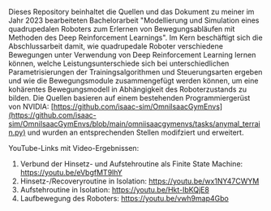 Dieses Repository beinhaltet die Quellen und das Dokument zu meiner im Jahr 2023 bearbeiteten Bachelorarbeit "Modellierung und Simulation eines quadrupedalen Roboters zum Erlernen von Bewegungsabläufen mit Methoden des Deep Reinforcement Learnings". Im Kern beschäftigt sich die Abschlussarbeit damit, wie quadrupedale Roboter
verschiedene Bewegungen unter Verwendung von Deep Reinforcement Learning lernen können, welche Leistungsunterschiede sich bei unterschiedlichen Parametrisierungen der Trainingsalgorithmen und Steuerungsarten ergeben und wie die Bewegungsmodule zusammengefügt werden können, um eine kohärentes Bewegungsmodell in Abhängigkeit des Roboterzustands
zu bilden. Die Quellen basieren auf einem bestehenden Programmiergerüst von NVIDIA: [https://github.com/isaac-sim/OmniIsaacGymEnvs](https://github.com/isaac-sim/OmniIsaacGymEnvs/blob/main/omniisaacgymenvs/tasks/anymal_terrain.py) und wurden an entsprechenden Stellen modifziert und erweitert. 

YouTube-Links mit Video-Ergebnissen:
1. Verbund der Hinsetz- und Aufstehroutine als Finite State Machine: https://youtu.be/eVbgfMT9lhY
2. Hinsetz-/Recoveryroutine in Isolation: https://youtu.be/wx1NY47CWYM
3. Aufstehroutine in Isolation: https://youtu.be/Hkt-IbKQjE8
4. Laufbewegung des Roboters: https://youtu.be/vwh9map4Gbo
